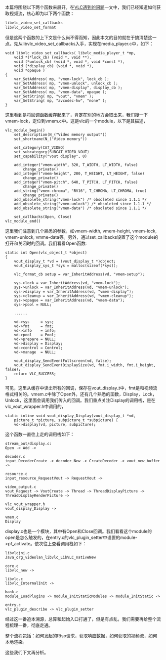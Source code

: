 本篇将围绕以下两个函数来展开，在[VLC遇到的问题](VLC遇到的问题.md)一文中，我们已经知道如何获取视频流，核心即为以下两个函数：

```Java
libvlc_video_set_callbacks
libvlc_video_set_format
```

但是这两个函数的上下文是什么尚不得而知，因此本文的目的就在于搞清楚这一点。先从libvlc_video_set_callbacks入手，实现在media_player.c中，如下：

```
void libvlc_video_set_callbacks( libvlc_media_player_t *mp,
    void *(*lock_cb) (void *, void **),
    void (*unlock_cb) (void *, void *, void *const *),
    void (*display_cb) (void *, void *),
    void *opaque )
{
    var_SetAddress( mp, "vmem-lock", lock_cb );
    var_SetAddress( mp, "vmem-unlock", unlock_cb );
    var_SetAddress( mp, "vmem-display", display_cb );
    var_SetAddress( mp, "vmem-data", opaque );
    var_SetString( mp, "vout", "vmem" );
    var_SetString( mp, "avcodec-hw", "none" );
}
```

这里看到是将回调函数缓存起来了，肯定在别的地方会取出来，我们搜一下vmem-lock，定位到vmem.c中。这是vlc的一个module，以下是其描述，

```
vlc_module_begin()
    set_description(N_("Video memory output"))
    set_shortname(N_("Video memory"))

    set_category(CAT_VIDEO)
    set_subcategory(SUBCAT_VIDEO_VOUT)
    set_capability("vout display", 0)

    add_integer("vmem-width", 320, T_WIDTH, LT_WIDTH, false)
        change_private()
    add_integer("vmem-height", 200, T_HEIGHT, LT_HEIGHT, false)
        change_private()
    add_integer("vmem-pitch", 640, T_PITCH, LT_PITCH, false)
        change_private()
    add_string("vmem-chroma", "RV16", T_CHROMA, LT_CHROMA, true)
        change_private()
    add_obsolete_string("vmem-lock") /* obsoleted since 1.1.1 */
    add_obsolete_string("vmem-unlock") /* obsoleted since 1.1.1 */
    add_obsolete_string("vmem-data") /* obsoleted since 1.1.1 */

    set_callbacks(Open, Close)
vlc_module_end()
```

这里我们注意到几个熟悉的参数，如vmem-width, vmem-height, vmem-lock, vmem-unlock, vmme-data等。另外，通过set_callbacks设置了这个module的打开和关闭时的回调。我们看看Open函数:

```
static int Open(vlc_object_t *object)
{
    vout_display_t *vd = (vout_display_t *)object;
    vout_display_sys_t *sys = malloc(sizeof(*sys));

    vlc_format_cb setup = var_InheritAddress(vd, "vmem-setup");

    sys->lock = var_InheritAddress(vd, "vmem-lock");
    sys->unlock = var_InheritAddress(vd, "vmem-unlock");
    sys->display = var_InheritAddress(vd, "vmem-display");
    sys->cleanup = var_InheritAddress(vd, "vmem-cleanup");
    sys->opaque = var_InheritAddress(vd, "vmem-data");
    sys->pool = NULL;

    ......

    vd->sys     = sys;
    vd->fmt     = fmt;
    vd->info    = info;
    vd->pool    = Pool;
    vd->prepare = NULL;
    vd->display = Display;
    vd->control = Control;
    vd->manage  = NULL;

    vout_display_SendEventFullscreen(vd, false);
    vout_display_SendEventDisplaySize(vd, fmt.i_width, fmt.i_height, false);
    return VLC_SUCCESS;
}
```

可见，这里从缓存中读出所有的回调，保存在vout_display_t中，fmt是和视频流格式相关的。vmem.c中除了Open外，还有几个熟悉的函数，Display，Lock，Unlock，这里面会调用我们传入的回调。我们重点关注Display的调用栈，是在vlc_vout_wrapper.h中调用的，

```
static inline void vout_display_Display(vout_display_t *vd,
    picture_t *picture, subpicture_t *subpicture) {
    vd->display(vd, picture, subpicture);
```

这个函数一直往上走的调用栈如下：
```
stream_out/display.c: 
Open -> Add -> 

decoder.c
input_DecoderCreate -> decoder_New -> CreateDecoder -> vout_new_buffer -> 

resource.c
input_resource_RequestVout -> RequestVout ->

video_output.c
vout_Request -> VoutCreate -> Thread -> ThreadDisplayPicture -> ThreadDisplayRenderPicture -> 

vlc_vout_wrapper.h
vout_display_Display ->

vmem.c
Display
```

display.c也是一个模块，其中有Open和Close回调。我们看看这个module的open是怎么触发的，在entry.c的vlc_plugin_setter中设置的module->pf_activate。依次往上查看调用栈如下：

```
libvlcjni.c
Java_org_videolan_libvlc_LibVLC_nativeNew

core.c
libvlc_new ->

libvlc.c
libvlc_InternalInit ->

bank.c
module_LoadPlugins -> module_InitStaticModules -> module_InitStatic -> 

entry.c
vlc_plugin_describe -> vlc_plugin_setter
```

经过这一番追本溯源，总算和起始入口打通了，但是有点乱，我们需要再给整个流程梳理一番，彻底走通。

整个流程包括：如何发起的Rtsp请求，获取响应数据，如何获取的视频流，如何本地渲染。

这些我们下文再分析。
